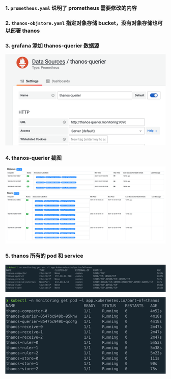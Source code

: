 ### 1. `prometheus.yaml` 说明了 prometheus 需要修改的内容

### 2. `thanos-objstore.yaml` 指定对象存储 bucket，没有对象存储也可以部署 thanos



### 3. grafana 添加 thanos-querier 数据源

<img src="doc/pics/grafana_add-thanos-querier.png" alt="grafana_add-thanos-querier" style="zoom:50%;" />



### 4. thanos-querier 截图

<img src="doc/pics/thanos-query_stores.png" alt="thanos-query_stores" style="zoom:50%;" />

### 5. thanos 所有的 pod 和 service

![all-thanos-service](doc/pics/all-thanos-service.png)

![all-thanos-pod](doc/pics/all-thanos-pod.png)